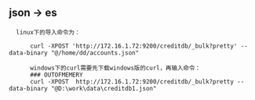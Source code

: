 ## json -> es
      linux下的导入命令为：
    
          curl -XPOST 'http://172.16.1.72:9200/creditdb/_bulk?pretty' --data-binary "@/home/dd/accounts.json"
    
          windows下的curl需要先下载windows版的curl，再输入命令：
          ### OUTOFMEMERY
          curl -XPOST  http://172.16.1.72:9200/creditdb/_bulk?pretty --data-binary "@D:\work\data\creditdb1.json" 